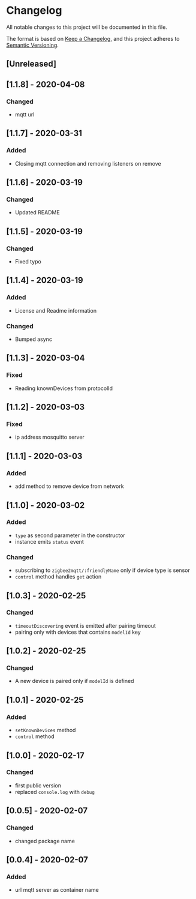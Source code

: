 # Changelog
All notable changes to this project will be documented in this file.


The format is based on [Keep a Changelog](https://keepachangelog.com/en/1.0.0/),
and this project adheres to [Semantic Versioning](https://semver.org/spec/v2.0.0.html).

## [Unreleased]

## [1.1.8] - 2020-04-08
### Changed
- mqtt url

## [1.1.7] - 2020-03-31
### Added
- Closing mqtt connection and removing listeners on remove

## [1.1.6] - 2020-03-19
### Changed
- Updated README

## [1.1.5] - 2020-03-19
### Changed
- Fixed typo

## [1.1.4] - 2020-03-19
### Added
- License and Readme information
### Changed
- Bumped async

## [1.1.3] - 2020-03-04
### Fixed
- Reading knownDevices from protocolId

## [1.1.2] - 2020-03-03
### Fixed
- ip address mosquitto server

## [1.1.1] - 2020-03-03
### Added
- add method to remove device from network

## [1.1.0] - 2020-03-02
### Added
- `type` as second parameter in the constructor 
- instance emits `status` event
### Changed
- subscribing to `zigbee2mqtt/:friendlyName` only if device type is sensor
- `control` method handles `get` action

## [1.0.3] - 2020-02-25
### Changed
- `timeoutDiscovering` event is emitted after pairing timeout
- pairing only with devices that contains `modelId` key

## [1.0.2] - 2020-02-25
### Changed
- A new device is paired only if `modelId` is defined

## [1.0.1] - 2020-02-25
### Added
- `setKnownDevices` method
- `control` method

## [1.0.0] - 2020-02-17
### Changed
- first public version
- replaced `console.log` with `debug`

## [0.0.5] - 2020-02-07
### Changed
- changed package name

## [0.0.4] - 2020-02-07
### Added
- url mqtt server as container name
